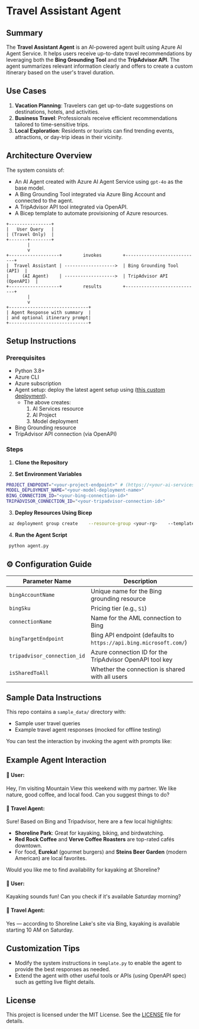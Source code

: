 # Travel Assistant Agent

## Summary
The **Travel Assistant Agent** is an AI-powered agent built using Azure AI Agent Service. It helps users receive up-to-date travel recommendations by leveraging both the **Bing Grounding Tool** and the **TripAdvisor API**. The agent summarizes relevant information clearly and offers to create a custom itinerary based on the user's travel duration.

## Use Cases
1. **Vacation Planning**: Travelers can get up-to-date suggestions on destinations, hotels, and activities.
2. **Business Travel**: Professionals receive efficient recommendations tailored to time-sensitive trips.
3. **Local Exploration**: Residents or tourists can find trending events, attractions, or day-trip ideas in their vicinity.

## Architecture Overview
The system consists of:
- An AI Agent created with Azure AI Agent Service using `gpt-4o` as the base model.
- A Bing Grounding Tool integrated via Azure Bing Account and connected to the agent.
- A TripAdvisor API tool integrated via OpenAPI.
- A Bicep template to automate provisioning of Azure resources.

```text
+----------------+                         
|   User Query   |                         
| (Travel Only)  |                         
+-------+--------+                         
        |                                  
        v                                  
+-------------------+        invokes        +----------------------------+
|  Travel Assistant | ------------------->  | Bing Grounding Tool (API)  |
|     (AI Agent)    | ------------------->  | TripAdvisor API (OpenAPI)  |
+-------------------+        results        +----------------------------+
        |                                  
        v                                  
+------------------------------+           
| Agent Response with summary  |           
| and optional itinerary prompt|           
+------------------------------+           
```

## Setup Instructions

### Prerequisites
- Python 3.8+
- Azure CLI
- Azure subscription
- Agent setup: deploy the latest agent setup using ([this custom deployment](https://github.com/azure-ai-foundry/foundry-samples/tree/main/use-cases/agents/setup/basic-setup)).
  - The above creates:
    1. AI Services resource
    2. AI Project
    3. Model deployment 
- Bing Grounding resource
- TripAdvisor API connection (via OpenAPI)

### Steps
1. **Clone the Repository**

2. **Set Environment Variables**
```bash
PROJECT_ENDPOINT="<your-project-endpoint>" # (https://<your-ai-services-account-name>.services.ai.azure.com/api/projects/<your-project-name>)
MODEL_DEPLOYMENT_NAME="<your-model-deployment-name>"
BING_CONNECTION_ID="<your-bing-connection-id>"
TRIPADVISOR_CONNECTION_ID="<your-tripadvisor-connection-id>"
```

3. **Deploy Resources Using Bicep**
```bash
 az deployment group create    --resource-group <your-rg>    --template-file bing-grounding.bicep    --parameters      bingAccountName="bing-grounding-agent"      bingSku="S1"      connectionName="bing-grounding-conn"      amlWorkspaceResourceName="<AI-Project-Name>"
```

4. **Run the Agent Script**
```bash
 python agent.py
```

## ⚙️ Configuration Guide
| Parameter Name             | Description                                                       |
|----------------------------|-------------------------------------------------------------------|
| `bingAccountName`          | Unique name for the Bing grounding resource                       |
| `bingSku`                  | Pricing tier (e.g., `S1`)                                         |
| `connectionName`           | Name for the AML connection to Bing                               |
| `bingTargetEndpoint`       | Bing API endpoint (defaults to `https://api.bing.microsoft.com/`) |
| `tripadvisor_connection_id`| Azure connection ID for the TripAdvisor OpenAPI tool key          |
| `isSharedToAll`            | Whether the connection is shared with all users                   |

## Sample Data Instructions
This repo contains a `sample_data/` directory with:
- Sample user travel queries
- Example travel agent responses (mocked for offline testing)

You can test the interaction by invoking the agent with prompts like:

## Example Agent Interaction

#### 🧑 User:
Hey, I’m visiting Mountain View this weekend with my partner. We like nature, good coffee, and local food. Can you suggest things to do?

#### 🤖 Travel Agent:
Sure! Based on Bing and Tripadvisor, here are a few local highlights:
- **Shoreline Park**: Great for kayaking, biking, and birdwatching.
- **Red Rock Coffee** and **Verve Coffee Roasters** are top-rated cafés downtown.
- For food, **Eureka!** (gourmet burgers) and **Steins Beer Garden** (modern American) are local favorites.

Would you like me to find availability for kayaking at Shoreline?

#### 🧑 User:
Kayaking sounds fun! Can you check if it's available Saturday morning?

#### 🤖 Travel Agent:
Yes — according to Shoreline Lake's site via Bing, kayaking is available starting 10 AM on Saturday. 

## Customization Tips
- Modify the system instructions in `template.py` to enable the agent to provide the best responses as needed.
- Extend the agent with other useful tools or APIs (using OpenAPI spec) such as getting live flight details.

## License
This project is licensed under the MIT License. See the [LICENSE](./LICENSE) file for details.
